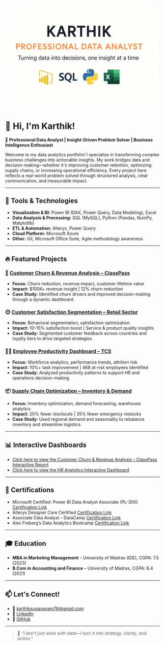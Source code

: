 ![Banner](https://github.com/k-for-karthik/k-for-karthik/blob/7a7a6475994259974b9a029bb5bda6d1ffbf37d5/banner.png)
# 👋 Hi, I'm Karthik!

🎯 **Professional Data Analyst | Insight-Driven Problem Solver | Business Intelligence Enthusiast**

Welcome to my data analytics portfolio! I specialize in transforming complex business challenges into actionable insights. My work bridges data and decision-making—whether it's improving customer retention, optimizing supply chains, or increasing operational efficiency. Every project here reflects a real-world problem solved through structured analysis, clear communication, and measurable impact.

---

## 🧰 Tools & Technologies
- **Visualization & BI:** Power BI (DAX, Power Query, Data Modeling), Excel
- **Data Analysis & Processing:** SQL (MySQL), Python (Pandas, NumPy, Matplotlib)
- **ETL & Automation:** Alteryx, Power Query
- **Cloud Platform:** Microsoft Azure
- **Other:** Git, Microsoft Office Suite, Agile methodology awareness

---

## 🔥 Featured Projects

### 🚀 [Customer Churn & Revenue Analysis – ClassPass](https://github.com/k-for-karthik/Customer-Churn-Revenue-Analysis)
- **Focus:** Churn reduction, revenue impact, customer lifetime value  
- **Impact:** $100K+ revenue insight | 12% churn reduction  
- **Case Study:** Identified churn drivers and improved decision-making through a dynamic dashboard.

### 😊 [Customer Satisfaction Segmentation – Retail Sector](https://github.com/k-for-karthik/Customer-Satisfaction-Analysis-Retail-Sector)
- **Focus:** Behavioral segmentation, satisfaction optimization  
- **Impact:** 10–15% satisfaction boost | Service & product quality insights  
- **Case Study:** Segmented customer feedback across countries and loyalty tiers to drive targeted strategies.

### 🧑‍💻 [Employee Productivity Dashboard – TCS](https://github.com/k-for-karthik/Employee-Productivity-Retention-Risk-TCS)
- **Focus:** Workforce analytics, performance trends, attrition risk  
- **Impact:** 10%+ task improvement | 468 at-risk employees identified  
- **Case Study:** Analyzed productivity patterns to support HR and operations decision-making.

### 📦 [Supply Chain Optimization – Inventory & Demand](https://github.com/k-for-karthik/Supply-Chain-Demand-Warehouse-Optimization)
- **Focus:** Inventory optimization, demand forecasting, warehouse analytics  
- **Impact:** 20% fewer stockouts | 35% fewer emergency restocks  
- **Case Study:** Used regional demand and seasonality to rebalance inventory and streamline logistics.

---

## 📊 Interactive Dashboards
- [Click here to view the Customer Churn & Revenue Analysis – ClassPass Interactive Report](https://app.powerbi.com/view?r=eyJrIjoiOTliMmZjOTYtOGM5My00NjczLThjMTUtZDgwNWYzODkyZjdkIiwidCI6ImRmODY3OWNkLWE4MGUtNDVkOC05OWFjLWM4M2VkN2ZmOTVhMCJ9)
- [Click here to view the HR Analytics Interactive Dashboard](https://app.powerbi.com/view?r=eyJrIjoiMjI4ODliZjQtYTY0ZC00NzY0LWE0OWEtODQzYzM5OTE4MGVlIiwidCI6ImRmODY3OWNkLWE4MGUtNDVkOC05OWFjLWM4M2VkN2ZmOTVhMCJ9)

---

## 📜 Certifications
- Microsoft Certified: Power BI Data Analyst Associate (PL-300) [Certification Link](https://learn.microsoft.com/en-us/users/karthiksugavanam-9520/credentials/ddb2d0cffd11bbbd?ref=https%3A%2F%2Fwww.linkedin.com%2F)
- Alteryx Designer Core Certified [Certification Link](https://www.credly.com/badges/5b17ee1e-5106-4f7c-946a-db08c2b57b51/linked_in_profile)
- Associate Data Analyst – DataCamp [Certification Link](https://www.datacamp.com/certificate/DAA0014647406556)
- Alex Freberg’s Data Analytics Bootcamp [Certification Link](https://drive.google.com/file/d/1Q19q0rYQYZC1Qe8wl_sbiSQHbRu-rjiV/view)

---

## 🎓 Education
- **MBA in Marketing Management** – University of Madras (IDE), CGPA: 7.5 (2023)
- **B.Com in Accounting and Finance** – University of Madras, CGPA: 8.4 (2021)

---

## 📫 Let's Connect!
- 📧 karthiksugavanam76@gmail.com
- 🔗 [LinkedIn](https://www.linkedin.com/in/karthiksugavanam76/)
- 🔗 [GitHub](https://github.com/k-for-karthik)

---

> 🚀 _“I don’t just work with data—I turn it into strategy, clarity, and action.”_

